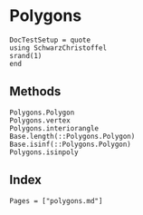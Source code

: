 # Polygons

```@meta
DocTestSetup = quote
using SchwarzChristoffel
srand(1)
end
```
## Methods

```@docs
Polygons.Polygon
Polygons.vertex
Polygons.interiorangle
Base.length(::Polygons.Polygon)
Base.isinf(::Polygons.Polygon)
Polygons.isinpoly
```

## Index

```@index
Pages = ["polygons.md"]
```
